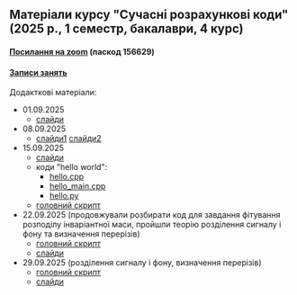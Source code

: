 ## Матеріали курсу "Сучасні розрахункові коди" (2025 р., 1 семестр, бакалаври, 4 курс)

 <!--<details>-->
   <!--<summary> -->

#### [Посилання на zoom](https://cern.zoom.us/j/66654166304?pwd=yHmoaRNUrHEkrPTYIFN2kXAoJJsgIc.1) (паскод 156629)

#### [Записи занять](https://cernbox.cern.ch/s/ejcI6MijmGb2q4o)

  <!--</summary>-->
  Додакткові матеріали:  
  - 01.09.2025
     - [слайди](https://github.com/zenaiev/hep2025_codes/blob/main/slides/into/%D0%9F%D1%80%D0%BE%D0%B3%D1%80%D0%B0%D0%BC%D0%BD%D1%96%20%D0%BA%D0%BE%D0%B4%D0%B8%20%D0%B4%D0%BB%D1%8F%20%D1%84%D1%96%D0%B7%D0%B8%D0%BA%D0%B8%20%D0%B2%D0%B8%D1%81%D0%BE%D0%BA%D0%B8%D1%85%20%D0%B5%D0%BD%D0%B5%D1%80%D0%B3%D1%96%D0%B9.pdf)
  - 08.09.2025
     - [слайди1](https://github.com/zenaiev/hep2025_codes/blob/main/slides/pandas/pandas.pdf) [слайди2](https://github.com/zenaiev/hep2025_codes/blob/main/slides/combine/combine_annotated.pdf)
  - 15.09.2025
     - [слайди](https://github.com/zenaiev/hep2025_codes/blob/main/slides/invmass/invmass.pdf)
     - коди "hello world":
        - [hello.cpp](https://github.com/zenaiev/hep2025_codes/tree/main/invmass/hello.cpp)
        - [hello_main.cpp](https://github.com/zenaiev/hep2025_codes/tree/main/invmass/hello_main.cpp)
        - [hello.py](https://github.com/zenaiev/hep2025_codes/tree/main/invmass/hello.py)
     - [головний скрипт](https://github.com/zenaiev/hep2025_codes/tree/main/invmass/invmass.py)
  - 22.09.2025 (продовжували розбирати код для завдання фітування розподілу інваріантної маси, пройшли теорію розділення сигналу і фону та визначення перерізів)
     - [головний скрипт](https://github.com/zenaiev/hep2025_codes/tree/main/invmass/invmass.py)
     - [слайди](https://github.com/zenaiev/hep2025_codes/blob/main/slides/cuts_xsec/cuts_xsec.pdf)
  - 29.09.2025 (розділення сигналу і фону, визначення перерізів)
     - [головний скрипт](https://github.com/zenaiev/hep2025_codes/tree/main/invmass/invmass_adv.py)
     - [слайди](https://github.com/zenaiev/hep2025_codes/blob/main/slides/cuts_xsec/cuts_xsec.pdf)
